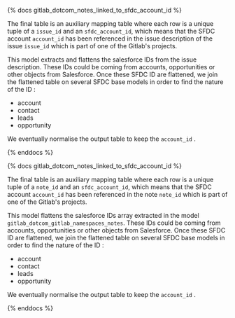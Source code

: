 {% docs gitlab_dotcom_notes_linked_to_sfdc_account_id %}

The final table is an auxiliary mapping table where each row is a unique tuple of a `issue_id` and an `sfdc_account_id`, which means that the SFDC account `account_id` has been referenced in the issue description of the issue `issue_id` which is part of one of the Gitlab's projects.

This model extracts and flattens the salesforce IDs from the issue description. These IDs could be coming from accounts, opportunities or other objects from Salesforce. Once these SFDC ID are flattened, we join the flattened table on several SFDC base models in order to find the nature of the ID :

* account
* contact
* leads
* opportunity

We eventually normalise the output table to keep the `account_id` .

{% enddocs %}


{% docs gitlab_dotcom_notes_linked_to_sfdc_account_id %}

The final table is an auxiliary mapping table where each row is a unique tuple of a `note_id` and an `sfdc_account_id`, which means that the SFDC account `account_id` has been referenced in the note `note_id` which is part of one of the Gitlab's projects.

This model flattens the salesforce IDs array extracted in the model `gitlab_dotcom_gitlab_namespaces_notes`. These IDs could be coming from accounts, opportunities or other objects from Salesforce. Once these SFDC ID are flattened, we join the flattened table on several SFDC base models in order to find the nature of the ID :

* account
* contact
* leads
* opportunity

We eventually normalise the output table to keep the `account_id` .

{% enddocs %}
